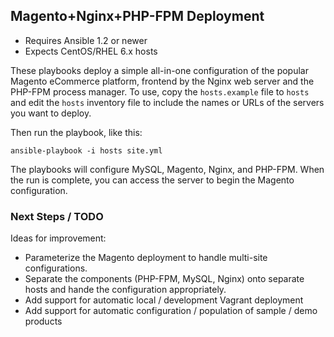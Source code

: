 ## Magento+Nginx+PHP-FPM Deployment

- Requires Ansible 1.2 or newer
- Expects CentOS/RHEL 6.x hosts

These playbooks deploy a simple all-in-one configuration of the popular
Magento eCommerce platform, frontend by the Nginx web server and the
PHP-FPM process manager. To use, copy the `hosts.example` file to `hosts` and 
edit the `hosts` inventory file to include the names or URLs of the servers
you want to deploy.

Then run the playbook, like this:

	ansible-playbook -i hosts site.yml

The playbooks will configure MySQL, Magento, Nginx, and PHP-FPM. When the run
is complete, you can access the server to begin the Magento configuration.

### Next Steps / TODO

Ideas for improvement:

- Parameterize the Magento deployment to handle multi-site configurations.
- Separate the components (PHP-FPM, MySQL, Nginx) onto separate hosts and 
hande the configuration appropriately.
- Add support for automatic local / development Vagrant deployment
- Add support for automatic configuration / population of sample / demo products